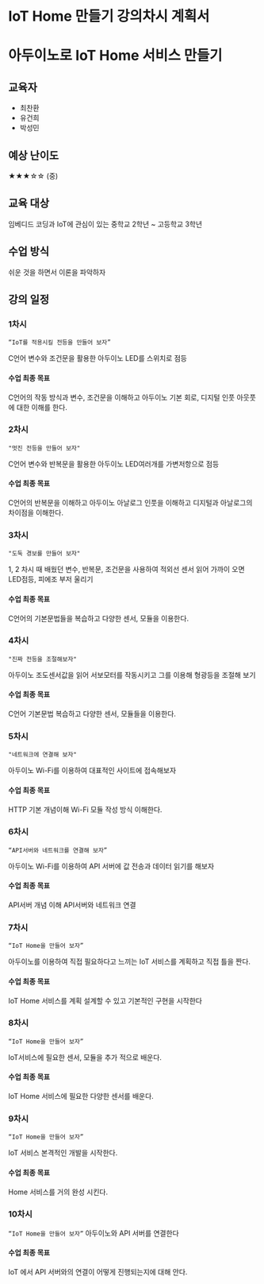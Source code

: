 # IoT Home 만들기 강의차시 계획서

# 아두이노로 IoT Home 서비스 만들기

## 교육자
* 최찬환
* 유건희
* 박성민

## 예상 난이도
★★★☆☆ (중)

## 교육 대상
임베디드 코딩과 IoT에 관심이 있는 중학교 2학년 ~ 고등학교 3학년

## 수업 방식
쉬운 것을 하면서 이론을 파악하자

## 강의 일정

### 1차시
`“IoT를 적용시킬 전등을 만들어 보자”`

C언어 변수와 조건문을 활용한 아두이노 LED를 스위치로 점등
#### 수업 최종 목표
C언어의 작동 방식과 변수, 조건문을 이해하고 아두이노 기본 회로, 디지털 인풋 아웃풋 에 대한 이해를 한다. 

### 2차시
`"멋진 전등을 만들어 보자"`

C언어 변수와 반복문을 활용한 아두이노 LED여러개를 가변저항으로 점등
#### 수업 최종 목표
C언어의 반복문을 이해하고 아두이노 아날로그 인풋을 이해하고 디지털과 아날로그의 차이점을 이해한다.

### 3차시
`"도둑 경보를 만들어 보자"`

1, 2 차시 때 배웠던 변수, 반복문, 조건문을 사용하여 적외선 센서 읽어 가까이 오면 LED점등, 피에조 부저 울리기 
#### 수업 최종 목표
C언어의 기본문법들을 복습하고 다양한 센서, 모듈을 이용한다.

### 4차시
`"진짜 전등을 조절해보자"`

아두이노 조도센서값을 읽어 서보모터를 작동시키고 그를 이용해 형광등을 조절해 보기
#### 수업 최종 목표
C언어 기본문법 복습하고 다양한 센서, 모듈들을 이용한다.

### 5차시
`"네트워크에 연결해 보자"`

아두이노 Wi-Fi를 이용하여 대표적인 사이트에 접속해보자 
#### 수업 최종 목표
HTTP 기본 개념이해 Wi-Fi 모듈 작성 방식 이해한다.

### 6차시
`“API서버와 네트워크를 연결해 보자”`

아두이노 Wi-Fi를 이용하여 API 서버에 값 전송과 데이터 읽기를 해보자
#### 수업 최종 목표
API서버 개념 이해 API서버와 네트워크 연결

### 7차시
`“IoT Home을 만들어 보자”`

아두이노를 이용하여 직접 필요하다고 느끼는 IoT 서비스를 계획하고 직접 틀을 짠다.
#### 수업 최종 목표
IoT Home 서비스를 계획 설계할 수 있고 기본적인 구현을 시작한다

### 8차시
`“IoT Home을 만들어 보자”`

IoT서비스에 필요한 센서, 모듈을 추가 적으로 배운다.
#### 수업 최종 목표
IoT Home 서비스에 필요한 다양한 센서를 배운다.

### 9차시
`“IoT Home을 만들어 보자”`

IoT 서비스 본격적인 개발을 시작한다.
#### 수업 최종 목표
Home 서비스를 거의 완성 시킨다.

### 10차시
`“IoT Home을 만들어 보자”`
아두이노와 API 서버를 연결한다
#### 수업 최종 목표
IoT 에서 API 서버와의 연결이 어떻게 진행되는지에 대해 안다.
